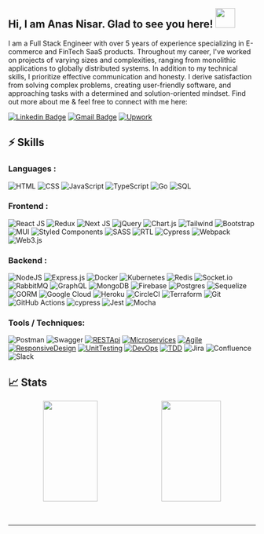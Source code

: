 ## Hi, I am Anas Nisar. Glad to see you here! <img width="40px" src="https://raw.githubusercontent.com/aemmadi/aemmadi/master/wave.gif"/> 

I am a Full Stack Engineer with over 5 years of experience specializing in E-commerce and FinTech SaaS products. Throughout my career, I've worked on projects of varying sizes and complexities, ranging from monolithic applications to globally distributed systems. In addition to my technical skills, I prioritize effective communication and honesty. I derive satisfaction from solving complex problems, creating user-friendly software, and approaching tasks with a determined and solution-oriented mindset. Find out more about me & feel free to connect with me here:

[![Linkedin Badge](https://img.shields.io/badge/-AnasNisar-blue?style=flat-badge&logo=Linkedin&logoColor=white&link=https://www.linkedin.com/in/m-anas-nisar/)](https://www.linkedin.com/in/m-anas-nisar/)
[![Gmail Badge](https://img.shields.io/badge/-anasnisar980@gmail.com-c14438?style=flat-badge&logo=Gmail&logoColor=white&link=mailto:nasnisar980@gmail.com)](mailto:nasnisar980@gmail.com)
[![Upwork](https://img.shields.io/badge/UpWork-6FDA44?style=flat-badge&logo=Upwork&logoColor=white)](https://www.upwork.com/freelancers/manasnisar)


## ⚡ Skills

### Languages :

![HTML](https://img.shields.io/badge/HTML5-E34F26?style=flat-badge&logo=html5&logoColor=white)
![CSS](https://img.shields.io/badge/CSS-239120?&style=flat-badge&logo=css3&logoColor=white)
![JavaScript](https://img.shields.io/badge/JavaScript-F7DF1E?style=flat-badge&logo=javascript&logoColor=black)
![TypeScript](https://img.shields.io/badge/TypeScript-007ACC?style=flat-badge&logo=typescript&logoColor=white)
![Go](https://img.shields.io/badge/GO-%2300ADD8.svg?style=flat-badge&logo=go&logoColor=white)
![SQL](https://img.shields.io/badge/-MySQL-EBD6D2?style=flat-badge&logo=mysql)


### Frontend :

![React JS](https://img.shields.io/badge/React-20232A?style=flat-badge&logo=react&logoColor=61DAFB)
![Redux](https://img.shields.io/badge/Redux-593D88?style=flat-badge&logo=redux&logoColor=white)
![Next JS](https://img.shields.io/badge/Next-black?style=flat-badge&logo=next.js&logoColor=white)
![jQuery](https://img.shields.io/badge/jquery-%230769AD.svg?style=flat-badge&logo=jquery&logoColor=white)
![Chart.js](https://img.shields.io/badge/chart.js-F5788D.svg?style=flat-badge&logo=chart.js&logoColor=white)
![Tailwind](https://img.shields.io/badge/Tailwind_CSS-38B2AC?style=flat-badge&logo=tailwind-css&logoColor=white)
![Bootstrap](https://img.shields.io/badge/Bootstrap-563D7C?style=flat-badge&logo=bootstrap&logoColor=white)
![MUI](https://img.shields.io/badge/MUI-%230081CB.svg?style=flat-badge&logo=mui&logoColor=white)
![Styled Components](https://img.shields.io/badge/styled--components-DB7093?style=flat-badge&logo=styled-components&logoColor=white)
![SASS](https://img.shields.io/badge/SASS-hotpink.svg?style=flat-badge&logo=SASS&logoColor=white)
![RTL](https://img.shields.io/badge/Testing%20Library-323330?style=flat-badge&logo=testing-library&logoColor=red)
![Cypress](https://img.shields.io/badge/-Cypress-%23E5E5E5?style=flat-badge&logo=cypress&logoColor=058a5e)
![Webpack](https://img.shields.io/badge/Webpack-%238DD6F9.svg?style=flat-badge&logo=webpack&logoColor=black)
![Web3.js](https://img.shields.io/badge/Web3.js-F16822?style=flat-badge&logo=web3.js&logoColor=white)


### Backend :

![NodeJS](https://img.shields.io/badge/Node.js-6DA55F?style=flat-badge&logo=node.js&logoColor=white)
![Express.js](https://img.shields.io/badge/Express.js-%23404d59.svg?style=flat-badge&logo=express&logoColor=%2361DAFB)
![Docker](https://img.shields.io/badge/Docker-%230db7ed.svg?style=flat-badge&logo=docker&logoColor=white)
![Kubernetes](https://img.shields.io/badge/Kubernetes-%23326ce5.svg?style=flat-badge&logo=kubernetes&logoColor=white)
![Redis](https://img.shields.io/badge/Redis-%23DD0031.svg?style=flat-badge&logo=redis&logoColor=white)
![Socket.io](https://img.shields.io/badge/Socket.io-black?style=flat-badge&logo=socket.io&badgeColor=010101)
![RabbitMQ](https://img.shields.io/badge/Rabbitmq-FF6600?style=flat-badge&logo=rabbitmq&logoColor=white)
![GraphQL](https://img.shields.io/badge/-GraphQL-E10098?style=flat-badge&logo=graphql&logoColor=white)
![MongoDB](https://img.shields.io/badge/MongoDB-%234ea94b.svg?style=flat-badge&logo=mongodb&logoColor=white)
![Firebase](https://img.shields.io/badge/Firebase-%23039BE5.svg?style=flat-badge&logo=firebase)
![Postgres](https://img.shields.io/badge/Postgres-%23316192.svg?style=flat-badge&logo=postgresql&logoColor=white)
![Sequelize](https://img.shields.io/badge/Sequelize-52B0E7?style=flat-badge&logo=Sequelize&logoColor=white)
![GORM](https://img.shields.io/badge/-GORM-563D7C?style=flat-badge&logo=gorm)
![Google Cloud](https://img.shields.io/badge/GoogleCloud-%234285F4.svg?style=flat-badge&logo=google-cloud&logoColor=white)
![Heroku](https://img.shields.io/badge/Heroku-%23430098.svg?style=flat-badge&logo=heroku&logoColor=white)
![CircleCI](https://img.shields.io/badge/Circle%20CI-%23161616.svg?style=flat-badge&logo=circleci&logoColor=white)
![Terraform](https://img.shields.io/badge/Terraform-%235835CC.svg?style=flat-badge&logo=terraform&logoColor=white)
![Git](https://img.shields.io/badge/Git-%23F05033.svg?style=flat-badge&logo=git&logoColor=white)
![GitHub Actions](https://img.shields.io/badge/Github%20Actions-%232671E5.svg?style=flat-badge&logo=githubactions&logoColor=white)
![cypress](https://img.shields.io/badge/-Cypress-%23E5E5E5?style=flat-badge&logo=cypress&logoColor=058a5e)
![Jest](https://img.shields.io/badge/-Jest-%23C21325?style=flat-badge&logo=jest&logoColor=white)
![Mocha](https://img.shields.io/badge/-Mocha-%238D6748?style=flat-badge&logo=mocha&logoColor=white)


### Tools / Techniques:

![Postman](https://img.shields.io/badge/Postman-FF6C37?style=fflat-badge&logo=postman&logoColor=white)
![Swagger](https://img.shields.io/badge/-Swagger-%23Clojure?style=fflat-badge&logo=swagger&logoColor=white)
[![RESTApi](https://img.shields.io/badge/-RESTApi-563D7C?style=flat-badge&logo=rest)](https://gorm.io/)
[![Microservices](https://img.shields.io/badge/-Microservices-5ec3c2?style=flat-badge&logo=gorm)](https://gorm.io/)
[![Agile](https://img.shields.io/badge/-Agile-f73cab?style=flat-badge&logo=gorm)](https://gorm.io/)
[![ResponsiveDesign](https://img.shields.io/badge/-ResponsiveDesign-6edcb7?style=flat-badge&logo=gorm)](https://gorm.io/)
[![UnitTesting](https://img.shields.io/badge/-UnitTesting-a752c2?style=flat-badge&logo=gorm)](https://gorm.io/)
[![DevOps](https://img.shields.io/badge/-DevOps-24c845?style=flat-badge&logo=gorm)](https://gorm.io/)
[![TDD](https://img.shields.io/badge/-TDD-f22f65?style=flat-badge&logo=gorm)](https://gorm.io/)
![Jira](https://img.shields.io/badge/jira-%230A0FFF.svg?style=fflat-badge&logo=jira&logoColor=white)
![Confluence](https://img.shields.io/badge/confluence-%23172BF4.svg?style=fflat-badge&logo=confluence&logoColor=white)
![Slack](https://img.shields.io/badge/Slack-4A154B?style=fflat-badge&logo=slack&logoColor=white)

## 📈 Stats

<p align="center">

  <img width="47%" height="205px" src="https://github-readme-stats.vercel.app/api?username=manasnisar&show_icons=true&theme=tokyonight" />
  <img width="49%" height="205px" src="https://github-readme-streak-stats.herokuapp.com/?user=manasnisar&theme=tokyonight" />
</p>

<br>


-----
